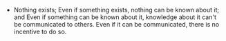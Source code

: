 - Nothing exists; 
  Even if something exists, nothing can be known about it; and 
  Even if something can be known about it, knowledge about it can't be communicated to others. 
  Even if it can be communicated, there is no incentive to do so.